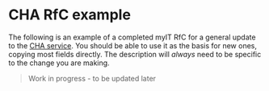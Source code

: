 # CHA RfC example

The following is an example of a completed myIT RfC for a general update to the [CHA service](https://github.com/DEFRA/sroc-charging-module-api). You should be able to use it as the basis for new ones, copying most fields directly. The description will _always_ need to be specific to the change you are making.

> Work in progress - to be updated later
